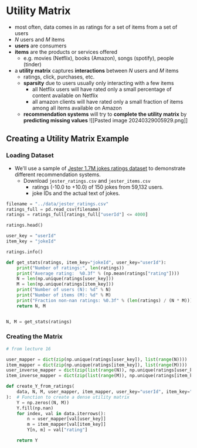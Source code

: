 # Utility Matrix
- most often, data comes in as ratings for a set of items from a set of users
- $N$ users and $M$ items
- **users** are consumers
- **items** are the products or services offered
    - e.g. movies (Netflix), books (Amazon), songs (spotify), people (tinder) 
- a **utility matrix** captures **interactions** between $N$ users and $M$ items
	- ratings, click, purchases, etc.
	- **sparsity** due to users usually only interacting with a few items
		- all Netflix users will have rated only a small percentage of content available on Netflix
	    - all amazon clients will have rated only a small fraction of items among all items available on Amazon
	- **recommendation systems** will try to **complete the utility matrix** by **predicting missing values**
![[Pasted image 20240329005929.png]]
## Creating a Utility Matrix Example
### Loading Dataset
- We'll use a sample of [Jester 1.7M jokes ratings dataset](https://www.kaggle.com/datasets/vikashrajluhaniwal/jester-17m-jokes-ratings-dataset/data) to demonstrate different recommendation systems.
	- Download `jester_ratings.csv` and `jester_items.csv`
		- ratings (-10.0 to +10.0) of 150 jokes from 59,132 users. 
		- joke IDs and the actual text of jokes. 
```python
filename = "../data/jester_ratings.csv"
ratings_full = pd.read_csv(filename)
ratings = ratings_full[ratings_full["userId"] <= 4000]

ratings.head()

user_key = "userId"
item_key = "jokeId"

ratings.info()

def get_stats(ratings, item_key="jokeId", user_key="userId"):
    print("Number of ratings:", len(ratings))
    print("Average rating:  %0.3f" % (np.mean(ratings["rating"])))
    N = len(np.unique(ratings[user_key]))
    M = len(np.unique(ratings[item_key]))
    print("Number of users (N): %d" % N)
    print("Number of items (M): %d" % M)
    print("Fraction non-nan ratings: %0.3f" % (len(ratings) / (N * M)))
    return N, M


N, M = get_stats(ratings)
```
### Creating the Matrix
```python
# from lecture 16

user_mapper = dict(zip(np.unique(ratings[user_key]), list(range(N))))
item_mapper = dict(zip(np.unique(ratings[item_key]), list(range(M))))
user_inverse_mapper = dict(zip(list(range(N)), np.unique(ratings[user_key])))
item_inverse_mapper = dict(zip(list(range(M)), np.unique(ratings[item_key])))

def create_Y_from_ratings(
    data, N, M, user_mapper, item_mapper, user_key="userId", item_key="jokeId"
):  # Function to create a dense utility matrix
    Y = np.zeros((N, M))
    Y.fill(np.nan)
    for index, val in data.iterrows():
        n = user_mapper[val[user_key]]
        m = item_mapper[val[item_key]]
        Y[n, m] = val["rating"]

    return Y
```
